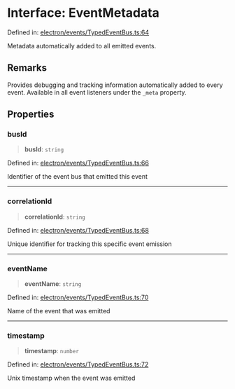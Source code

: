 # Interface: EventMetadata

Defined in: [electron/events/TypedEventBus.ts:64](https://github.com/Nick2bad4u/Uptime-Watcher/blob/2a45eeb1723f8f7089001af2c92aa07d82dfe7e4/electron/events/TypedEventBus.ts#L64)

Metadata automatically added to all emitted events.

## Remarks

Provides debugging and tracking information automatically added to every event.
Available in all event listeners under the `_meta` property.

## Properties

### busId

> **busId**: `string`

Defined in: [electron/events/TypedEventBus.ts:66](https://github.com/Nick2bad4u/Uptime-Watcher/blob/2a45eeb1723f8f7089001af2c92aa07d82dfe7e4/electron/events/TypedEventBus.ts#L66)

Identifier of the event bus that emitted this event

***

### correlationId

> **correlationId**: `string`

Defined in: [electron/events/TypedEventBus.ts:68](https://github.com/Nick2bad4u/Uptime-Watcher/blob/2a45eeb1723f8f7089001af2c92aa07d82dfe7e4/electron/events/TypedEventBus.ts#L68)

Unique identifier for tracking this specific event emission

***

### eventName

> **eventName**: `string`

Defined in: [electron/events/TypedEventBus.ts:70](https://github.com/Nick2bad4u/Uptime-Watcher/blob/2a45eeb1723f8f7089001af2c92aa07d82dfe7e4/electron/events/TypedEventBus.ts#L70)

Name of the event that was emitted

***

### timestamp

> **timestamp**: `number`

Defined in: [electron/events/TypedEventBus.ts:72](https://github.com/Nick2bad4u/Uptime-Watcher/blob/2a45eeb1723f8f7089001af2c92aa07d82dfe7e4/electron/events/TypedEventBus.ts#L72)

Unix timestamp when the event was emitted
